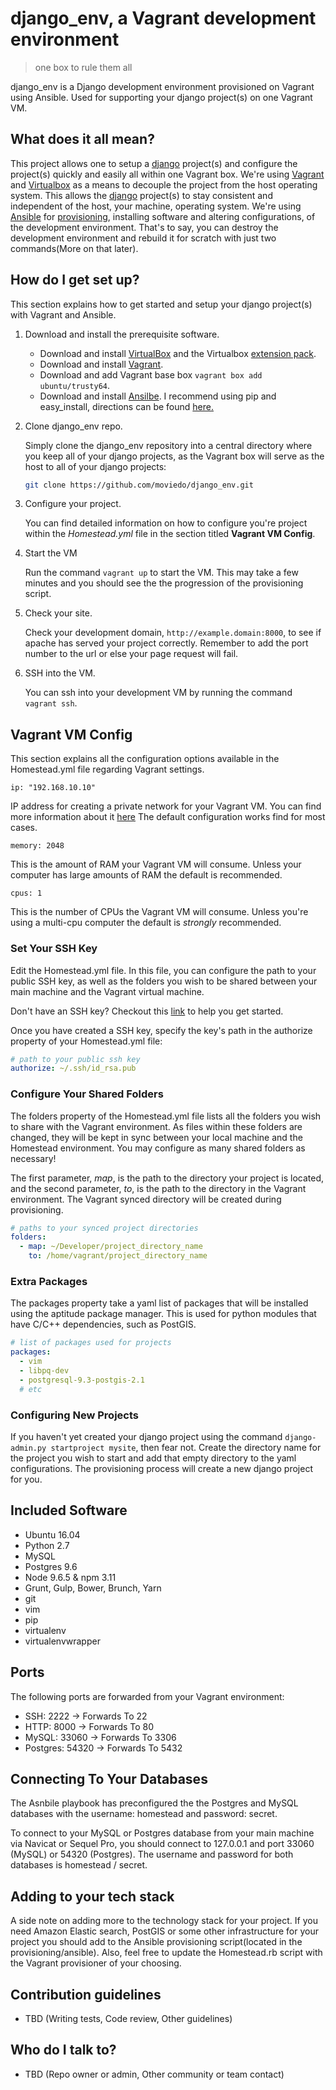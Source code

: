 # django_env, a Vagrant development environment
> one box to rule them all

django_env is a Django development environment provisioned on Vagrant using Ansible. Used for supporting your django project(s) on one Vagrant VM.

## What does it all mean? ###
This project allows one to setup a [django](https://www.djangoproject.com/) project(s) and configure the project(s) quickly and easily all within one Vagrant box. We're using [Vagrant](https://www.vagrantup.com/) and [Virtualbox](https://www.virtualbox.org) as a means to decouple the project from the host operating system. This allows the [django](https://www.djangoproject.com/) project(s) to stay consistent and independent of the host, your machine, operating system.
We're using [Ansible](http://www.ansible.com/about) for [provisioning](https://docs.vagrantup.com/v2/provisioning/index.html), installing software and altering configurations, of the development environment. That's to say, you can destroy the development environment and rebuild it for scratch with just two commands(More on that later).

## How do I get set up?

This section explains how to get started and setup your django project(s) with Vagrant and Ansible.

1. Download and install the prerequisite software.
    * Download and install [VirtualBox](https://www.virtualbox.org/wiki/Downloads) and the Virtualbox [extension pack](https://www.virtualbox.org/wiki/Downloads).
    * Download and install [Vagrant](https://www.vagrantup.com/downloads.html).
    * Download and add Vagrant base box `vagrant box add ubuntu/trusty64`.
    * Download and install [Ansilbe](http://docs.ansible.com/intro_installation.html). I recommend using pip and easy_install, directions can be found [here.](http://docs.ansible.com/intro_installation.html#latest-releases-via-pip)

2. Clone django_env repo.

    Simply clone the django_env repository into a central directory where you keep all of your django projects, as the Vagrant box will serve as the host to all of your django projects:

    ```bash
    git clone https://github.com/moviedo/django_env.git
    ```

3. Configure your project.

    You can find detailed information on how to configure you're project within the *Homestead.yml* file in the section titled **Vagrant VM Config**.

4. Start the VM

    Run the command `vagrant up` to start the VM. This may take a few minutes and you should see the the progression of the provisioning script.

5. Check your site.

    Check your development domain, `http://example.domain:8000`,  to see if apache has served your project correctly. Remember to add the port number to the url or else your page request will fail.

6. SSH into the VM.

    You can ssh into your development VM by running the command `vagrant ssh`.


## Vagrant VM Config

This section explains all the configuration options available in the Homestead.yml file regarding Vagrant settings.

`ip: "192.168.10.10"`

IP address for creating a private network for your Vagrant VM. You can find more information about it [here](https://docs.vagrantup.com/v2/networking/index.html) The default configuration works find for most cases.

`memory: 2048`

This is the amount of RAM your Vagrant VM will consume. Unless your computer has large amounts of RAM the default is recommended.

`cpus: 1`

This is the number of CPUs the Vagrant VM will consume. Unless you're using a multi-cpu computer the default is *strongly* recommended.


### Set Your SSH Key
Edit the Homestead.yml file. In this file, you can configure the path to your public SSH key, as well as the folders you wish to be shared between your main machine and the Vagrant virtual machine.

Don't have an SSH key? Checkout this [link](https://help.github.com/articles/generating-ssh-keys/) to help you get started.

Once you have created a SSH key, specify the key's path in the authorize property of your Homestead.yml file:

```yml
# path to your public ssh key
authorize: ~/.ssh/id_rsa.pub
```

### Configure Your Shared Folders
The folders property of the Homestead.yml file lists all the folders you wish to share with the Vagrant environment. As files within these folders are changed, they will be kept in sync between your local machine and the Homestead environment. You may configure as many shared folders as necessary!

The first parameter, *map*, is the path to the directory your project is located, and the second parameter, *to*, is the path to the directory in the Vagrant environment. The Vagrant synced directory will be created during provisioning.

```yml
# paths to your synced project directories
folders:
  - map: ~/Developer/project_directory_name
    to: /home/vagrant/project_directory_name
```

### Extra Packages
The packages property take a yaml list of packages that will be installed using the aptitude package manager. This is used for python modules that have C/C++ dependencies, such as PostGIS.


```yml
# list of packages used for projects
packages:
  - vim
  - libpq-dev
  - postgresql-9.3-postgis-2.1
  # etc
```

### Configuring New Projects

If you haven't yet created your django project using the command `django-admin.py startproject mysite`, then fear not. Create the directory name for the project you wish to start and add that empty directory to the yaml configurations. The provisioning process will create a new django project for you.

## Included Software

* Ubuntu 16.04
* Python 2.7
* MySQL
* Postgres 9.6
* Node 9.6.5 & npm 3.11
* Grunt, Gulp, Bower, Brunch, Yarn
* git
* vim
* pip
* virtualenv
* virtualenvwrapper

## Ports

The following ports are forwarded from your Vagrant environment:

* SSH: 2222 → Forwards To 22
* HTTP: 8000 → Forwards To 80
* MySQL: 33060 → Forwards To 3306
* Postgres: 54320 → Forwards To 5432

## Connecting To Your Databases

The Asnbile playbook has preconfigured the the Postgres and MySQL databases with the username: homestead and password: secret.

To connect to your MySQL or Postgres database from your main machine via Navicat or Sequel Pro, you should connect to 127.0.0.1 and port 33060 (MySQL) or 54320 (Postgres). The username and password for both databases is homestead / secret.

## Adding to your tech stack

A side note on adding more to the technology stack for your project. If you need Amazon Elastic search, PostGIS or some other infrastructure for your project you should add to the Ansible provisioning script(located in the provisioning/ansible). Also, feel free to update the Homestead.rb script with the Vagrant provisioner of your choosing.

## Contribution guidelines

* TBD (Writing tests, Code review, Other guidelines)

## Who do I talk to?

* TBD (Repo owner or admin, Other community or team contact)
